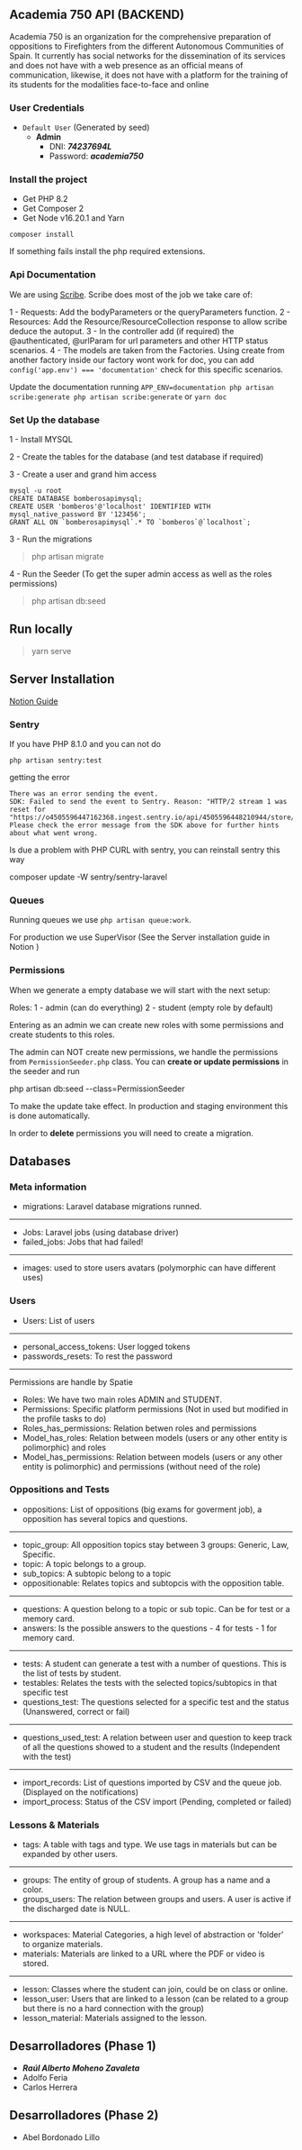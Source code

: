 ## Academia 750 API (BACKEND)

Academia 750 is an organization for the comprehensive preparation of oppositions to
Firefighters from the different Autonomous Communities of Spain.
It currently has social networks for the dissemination of its services and does not have
with a web presence as an official means of communication, likewise, it does not have
with a platform for the training of its students for the modalities
face-to-face and online


### User Credentials

* ```Default User``` (Generated by seed)
  * **Admin**
    * DNI: ***74237694L***
    * Password: ***academia750***

### Install the project

- Get PHP 8.2 
- Get Composer 2
- Get Node v16.20.1 and Yarn

`composer install` 

If something fails install the php required extensions.

### Api Documentation

We are using  [Scribe](https://scribe.knuckles.wtf/laravel/). 
Scribe does most of the job we take care of:

1 - Requests: Add the bodyParameters or the queryParameters function.
2 - Resources: Add the Resource/ResourceCollection response to allow scribe deduce the autoput.
3 - In the controller add (if required) the @authenticated, @urlParam for url parameters and other HTTP status scenarios.
4 - The models are taken from the Factories. Using create from another factory inside our factory wont work for doc, you can add 
` config('app.env') === 'documentation'` check for this specific scenarios.

Update the documentation running `APP_ENV=documentation php artisan scribe:generate php artisan scribe:generate` or `yarn doc`

### Set Up the database

1 - Install MYSQL

2 - Create the tables for the database (and test database if required)

3 - Create a user and grand him access 

```
mysql -u root
CREATE DATABASE bomberosapimysql;
CREATE USER 'bomberos'@'localhost' IDENTIFIED WITH mysql_native_password BY '123456';
GRANT ALL ON `bomberosapimysql`.* TO `bomberos`@`localhost`;
```


3 - Run the migrations 

> php artisan migrate   

4 - Run the Seeder (To get the super admin access as well as the roles permissions)

> php artisan db:seed

## Run locally

> yarn serve 
## Server Installation

[Notion Guide](https://www.notion.so/tianlu/Academy-750-Code-Base-5833b818639448cea5607f6a7fa86ee5?pvs=4)


### Sentry

If you have PHP 8.1.0 and you can not do

`php artisan sentry:test` 

getting the error

```
There was an error sending the event.
SDK: Failed to send the event to Sentry. Reason: "HTTP/2 stream 1 was reset for "https://o4505596447162368.ingest.sentry.io/api/4505596448210944/store/".".
Please check the error message from the SDK above for further hints about what went wrong.
```

Is due a problem with PHP CURL with sentry, you can reinstall sentry this way

composer update -W sentry/sentry-laravel

### Queues

Running queues we use `php artisan queue:work`.

For production we use SuperVisor (See the Server installation guide in Notion )

### Permissions

When we generate a empty database we will start with the next setup:

Roles:
 1 - admin (can do everything)
 2 - student (empty role by default)

Entering as an admin we can create new roles with some permissions and create students to this roles.

The admin can NOT create new permissions, we handle the permissions from `PermissionSeeder.php` class.
You can **create or update permissions** in the seeder and run 

 php artisan db:seed --class=PermissionSeeder

To make the update take effect. In production and staging environment this is done automatically.

In order to **delete** permissions you will need to create a migration.


## Databases


### Meta information

- migrations: Laravel database migrations runned.
--- 
- Jobs: Laravel jobs (using database driver)
- failed_jobs: Jobs that had failed!
--- 
- images: used to store users avatars (polymorphic can have different uses)

### Users

- Users: List of users
--- 
- personal_access_tokens: User logged tokens
- passwords_resets: To rest the password

--- 
Permissions are handle by Spatie

- Roles: We have two main roles ADMIN and STUDENT. 
- Permissions: Specific platform permissions (Not in used but modified in the profile tasks to do)
- Roles_has_permissions: Relation betwen roles and permissions
- Model_has_roles: Relation between models (users or any other entity is polimorphic) and roles
- Model_has_permissions: Relation between models (users or any other entity is polimorphic) and permissions (without need of the role)

### Oppositions and Tests
* oppositions: List of oppositions (big exams for goverment job), a opposition has several topics and questions.
---
* topic_group: All opposition topics stay between 3 groups: Generic, Law, Specific.
* topic: A topic belongs to a group.
* sub_topics:   A subtopic belong to a topic
* oppositionable: Relates topics and subtopcis with the opposition table.

--- 
* questions: A question belong to a topic or sub topic. Can be for test or a memory card.
* answers: Is the possible answers to the questions - 4 for tests - 1 for memory card.
--- 
* tests: A student can generate a test with a number of questions. This is the list of tests by student.
* testables: Relates the tests with the selected topics/subtopics in that specific test
* questions_test: The questions selected for a specific test and the status (Unanswered, correct or fail)
--- 
* questions_used_test: A relation between user and question to keep track of all the questions
showed to a student and the results (Independent with the test)
--- 
- import_records: List of questions imported by CSV and the queue job. (Displayed on the notifications)
- import_process: Status of the CSV import (Pending, completed or failed)


### Lessons & Materials

- tags: A table with tags and type. We use tags in materials but can be expanded by other users.
---
- groups: The entity of group of students. A group has a name and a color.
- groups_users: The relation between groups and users. A user is active if the discharged date is NULL.
---
- workspaces: Material Categories, a high level of abstraction or 'folder' to organize materials.
- materials: Materials are linked to a URL where the PDF or video is stored.
---
- lesson: Classes where the student can join, could be on class or online.
- lesson_user: Users that are linked to a lesson (can be related to a group but there is no a hard connection with the group)
- lesson_material: Materials assigned to the lesson.


## Desarrolladores (Phase 1)

* ___Raúl Alberto Moheno Zavaleta___
* Adolfo Feria
* Carlos Herrera

## Desarrolladores (Phase 2)
* Abel Bordonado Lillo
